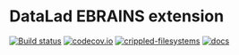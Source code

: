 # DataLad EBRAINS extension

[![Build status](https://ci.appveyor.com/api/projects/status/f65qpwkv2rueii1d/branch/master?svg=true)](https://ci.appveyor.com/project/mih/datalad-mihextras/branch/master) [![codecov.io](https://codecov.io/github/datalad/datalad-ebrains/coverage.svg?branch=master)](https://codecov.io/github/datalad/datalad-ebrains?branch=master) [![crippled-filesystems](https://github.com/datalad/datalad-ebrains/workflows/crippled-filesystems/badge.svg)](https://github.com/datalad/datalad-ebrains/actions?query=workflow%3Acrippled-filesystems) [![docs](https://github.com/datalad/datalad-ebrains/workflows/docs/badge.svg)](https://github.com/datalad/datalad-ebrains/actions?query=workflow%3Adocs)
